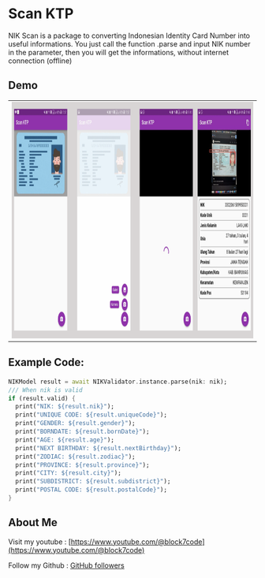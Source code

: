 
# Scan KTP

NIK Scan is a package to converting Indonesian Identity Card Number into useful informations.
You just call the function .parse and input NIK number in the parameter, then you will get the informations, without internet connection (offline)


## Demo
<table style={border:"none"}>
  <tr>
    <td><img src="./screenshots/ss.png" height="480px"></td>
  </tr>
  </table>


## Example Code:
```dart
NIKModel result = await NIKValidator.instance.parse(nik: nik);
/// When nik is valid
if (result.valid) {
  print("NIK: ${result.nik}");
  print("UNIQUE CODE: ${result.uniqueCode}");
  print("GENDER: ${result.gender}");
  print("BORNDATE: ${result.bornDate}");
  print("AGE: ${result.age}");
  print("NEXT BIRTHDAY: ${result.nextBirthday}");
  print("ZODIAC: ${result.zodiac}");
  print("PROVINCE: ${result.province}");
  print("CITY: ${result.city}");
  print("SUBDISTRICT: ${result.subdistrict}");
  print("POSTAL CODE: ${result.postalCode}");
}
```

## About Me
Visit my youtube : [https://www.youtube.com/@block7code](https://www.youtube.com/@block7code)

Follow my Github : [GitHub followers](https://github.com/block7code?tab=followers)


